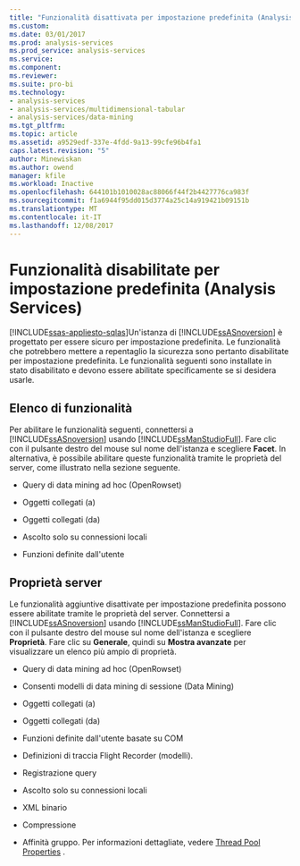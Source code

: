 ```yaml
---
title: "Funzionalità disattivata per impostazione predefinita (Analysis Services) | Documenti Microsoft"
ms.custom: 
ms.date: 03/01/2017
ms.prod: analysis-services
ms.prod_service: analysis-services
ms.service: 
ms.component: 
ms.reviewer: 
ms.suite: pro-bi
ms.technology:
- analysis-services
- analysis-services/multidimensional-tabular
- analysis-services/data-mining
ms.tgt_pltfrm: 
ms.topic: article
ms.assetid: a9529edf-337e-4fdd-9a13-99cfe96b4fa1
caps.latest.revision: "5"
author: Minewiskan
ms.author: owend
manager: kfile
ms.workload: Inactive
ms.openlocfilehash: 644101b1010028ac88066f44f2b4427776ca983f
ms.sourcegitcommit: f1a6944f95dd015d3774a25c14a919421b09151b
ms.translationtype: MT
ms.contentlocale: it-IT
ms.lasthandoff: 12/08/2017
---
```

# <a name="features-off-by-default-analysis-services"></a>Funzionalità disabilitate per impostazione predefinita (Analysis Services)
[!INCLUDE[ssas-appliesto-sqlas](../../includes/ssas-appliesto-sqlas.md)]Un'istanza di [!INCLUDE[ssASnoversion](../../includes/ssasnoversion-md.md)] è progettato per essere sicuro per impostazione predefinita. Le funzionalità che potrebbero mettere a repentaglio la sicurezza sono pertanto disabilitate per impostazione predefinita. Le funzionalità seguenti sono installate in stato disabilitato e devono essere abilitate specificamente se si desidera usarle.  
  
## <a name="feature-list"></a>Elenco di funzionalità  
 Per abilitare le funzionalità seguenti, connettersi a [!INCLUDE[ssASnoversion](../../includes/ssasnoversion-md.md)] usando [!INCLUDE[ssManStudioFull](../../includes/ssmanstudiofull-md.md)]. Fare clic con il pulsante destro del mouse sul nome dell'istanza e scegliere **Facet**. In alternativa, è possibile abilitare queste funzionalità tramite le proprietà del server, come illustrato nella sezione seguente.  
  
-   Query di data mining ad hoc (OpenRowset)  
  
-   Oggetti collegati (a)  
  
-   Oggetti collegati (da)  
  
-   Ascolto solo su connessioni locali  
  
-   Funzioni definite dall'utente  
  
## <a name="server-properties"></a>Proprietà server  
 Le funzionalità aggiuntive disattivate per impostazione predefinita possono essere abilitate tramite le proprietà del server. Connettersi a [!INCLUDE[ssASnoversion](../../includes/ssasnoversion-md.md)] usando [!INCLUDE[ssManStudioFull](../../includes/ssmanstudiofull-md.md)]. Fare clic con il pulsante destro del mouse sul nome dell'istanza e scegliere **Proprietà**. Fare clic su **Generale**, quindi su **Mostra avanzate** per visualizzare un elenco più ampio di proprietà.  
  
-   Query di data mining ad hoc (OpenRowset)  
  
-   Consenti modelli di data mining di sessione (Data Mining)  
  
-   Oggetti collegati (a)  
  
-   Oggetti collegati (da)  
  
-   Funzioni definite dall'utente basate su COM  
  
-   Definizioni di traccia Flight Recorder (modelli).  
  
-   Registrazione query  
  
-   Ascolto solo su connessioni locali  
  
-   XML binario  
  
-   Compressione  
  
-   Affinità gruppo. Per informazioni dettagliate, vedere [Thread Pool Properties](../../analysis-services/server-properties/thread-pool-properties.md) .  
  
  
